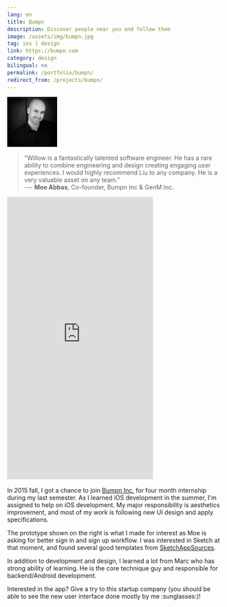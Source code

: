 ```yaml
---
lang: en
title: Bumpn
description: Discover people near you and follow them
image: /assets/img/bumpn.jpg
tag: ios | design
link: https://bumpn.com
category: design
bilingual: no
permalink: /portfolio/bumpn/
redirect_from: /projects/bumpn/
---
```


<div class="row">
	<div class="2u 3u(medium) 0u$(small) hidden">
        <img class="image circle avatar" src="/assets/img/moe-abbas.jpg" width="116" height="116" alt="Moe Abbas's avatar" />
    </div>
	<div class="10u$ 9u$(medium) 12u$(small)">
		<blockquote>"Willow is a fantastically talented software engineer. He has a rare ability to combine engineering and design creating engaging user experiences. I would highly recommend Liu to any company. He is a very valuable asset on any team."<br>--- <strong>Moe Abbas</strong>, Co-founder, Bumpn Inc & GenM Inc.</blockquote>
    </div>
</div>

<div class="row">
	<div class="5u 12u$(medium) 12u$(small) marvel">
        <iframe src="https://marvelapp.com/918456?emb=1" width="339" height="656" allowTransparency="true" frameborder="0"></iframe>
    </div>
    <div class="7u$ 12u$(medium) 12u$(small)">
        <p>In 2015 fall, I got a chance to join <a href="https://bumpn.com">Bumpn Inc.</a> for four month internship during my last semester. As I learned iOS development in the summer,
        I'm assigned to help on iOS development. My major responsibility is aesthetics improvement, and most of my work is following new UI design and apply specifications.</p>
        <p>The prototype shown on the right is what I made for interest as Moe is asking for better sign in and sign up workflow.
        I was interested in Sketch at that moment, and found several good templates from <a href="http://www.sketchappsources.com">SketchAppSources</a>.</p>
        <p>In addition to development and design, I learned a lot from Marc who has strong ability of learning. He is the core technique guy and responsible for backend/Android development.</p>
        <p>Interested in the app? Give a try to this startup company (you should be able to see the new user interface done mostly by me :sunglasses:)!</p>
    </div>
</div>